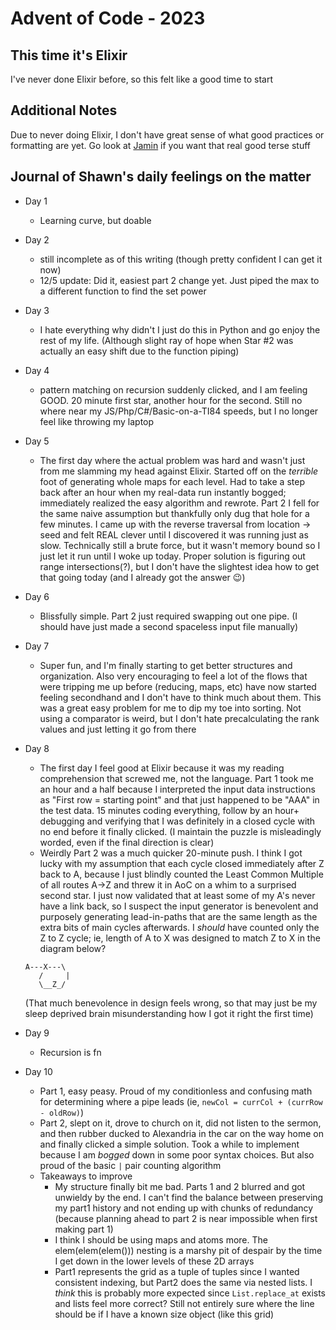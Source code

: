 # Advent of Code - 2023
## This time it's Elixir

I've never done Elixir before, so this felt like a good time to start

## Additional Notes

Due to never doing Elixir, I don't have great sense of what good practices or formatting are yet.  Go look at [Jamin](https://github.com/jaminthorns/advent-of-code-2023/tree/main) if you want that real good terse stuff

## Journal of Shawn's daily feelings on the matter

- Day 1 
    - Learning curve, but doable
- Day 2 
    - still incomplete as of this writing (though pretty confident I can get it now)
    - 12/5 update: Did it, easiest part 2 change yet. Just piped the max to a different function to find the set power
- Day 3 
    - I hate everything why didn't I just do this in Python and go enjoy the rest of my life.  (Although slight ray of hope when Star #2 was actually an easy shift due to the function piping)
- Day 4 
    - pattern matching on recursion suddenly clicked, and I am feeling GOOD. 20 minute first star, another hour for the second. Still no where near my JS/Php/C#/Basic-on-a-TI84 speeds, but I no longer feel like throwing my laptop
- Day 5 
    - The first day where the actual problem was hard and wasn't just from me slamming my head against Elixir.  Started off on the *terrible* foot of generating whole maps for each level. Had to take a step back after an hour when my real-data run instantly bogged; immediately realized the easy algorithm and rewrote.  Part 2 I fell for the same naive assumption but thankfully only dug that hole for a few minutes.  I came up with the reverse traversal from location -> seed and felt REAL clever until I discovered it was running just as slow.  Technically still a brute force, but it wasn't memory bound so I just let it run until I woke up today. Proper solution is figuring out range intersections(?), but I don't have the slightest idea how to get that going today (and I already got the answer :wink:)
- Day 6
    - Blissfully simple. Part 2 just required swapping out one pipe. (I should have just made a second spaceless input file manually)
- Day 7
    - Super fun, and I'm finally starting to get better structures and organization. Also very encouraging to feel a lot of the flows that were tripping me up before (reducing, maps, etc) have now started feeling secondhand and I don't have to think much about them.  This was a great easy problem for me to dip my toe into sorting.  Not using a comparator is weird, but I don't hate precalculating the rank values and just letting it go from there
- Day 8
    - The first day I feel good at Elixir because it was my reading comprehension that screwed me, not the language.  Part 1 took me an hour and a half because I interpreted the input data instructions as "First row = starting point" and that just happened to be "AAA" in the test data.  15 minutes coding everything, follow by an hour+ debugging and verifying that I was definitely in a closed cycle with no end before it finally clicked.  (I maintain the puzzle is misleadingly worded, even if the final direction is clear)  
    - Weirdly Part 2 was a much quicker 20-minute push.  I think I got lucky with my assumption that each cycle closed immediately after Z back to A, because I just blindly counted the Least Common Multiple of all routes A->Z and threw it in AoC on a whim to a surprised second star.  I just now validated that at least some of my A's never have a link back, so I suspect the input generator is benevolent and purposely generating lead-in-paths that are the same length as the extra bits of main cycles afterwards.  I _should_ have counted only the Z to Z cycle; ie, length of A to X was designed to match Z to X in the diagram below? 

    ```
    A---X---\
       /     |
       \__Z_/
    ```

    (That much benevolence in design feels wrong, so that may just be my sleep deprived brain misunderstanding how I got it right the first time)
- Day 9
    - Recursion is fn
- Day 10
    - Part 1, easy peasy. Proud of my conditionless and confusing math for determining where a pipe leads (ie, `newCol = currCol + (currRow - oldRow)`)
    - Part 2, slept on it, drove to church on it, did not listen to the sermon, and then rubber ducked to Alexandria in the car on the way home on and finally clicked a simple solution.  Took a while to implement because I am *bogged* down in some poor syntax choices. But also proud of the basic `|` pair counting algorithm
    - Takeaways to improve
        - My structure finally bit me bad.  Parts 1 and 2 blurred and got unwieldy by the end.  I can't find the balance between preserving my part1 history and not ending up with chunks of redundancy (because planning ahead to part 2 is near impossible when first making part 1)
        - I think I should be using maps and atoms more.  The elem(elem(elem())) nesting is a marshy pit of despair by the time I get down in the lower levels of these 2D arrays
        - Part1 represents the grid as a tuple of tuples since I wanted consistent indexing, but Part2 does the same via nested lists.  I *think* this is probably more expected since `List.replace_at` exists and lists feel more correct?  Still not entirely sure where the line should be if I have a known size object (like this grid)